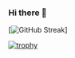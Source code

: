### Hi there 👋


[![GitHub Streak](https://github-readme-streak-stats.herokuapp.com?user=Thunder-Emperor)]

[![trophy](https://github-profile-trophy.vercel.app/?username=Thunder-Emperor)](https://github.com/Thunder-Emperor/github-profile-trophy)
